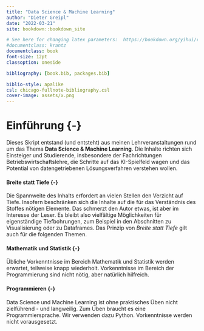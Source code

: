 ```yaml
---
title: "Data Science & Machine Learning"
author: "Dieter Greipl"
date: "2022-03-21"
site: bookdown::bookdown_site 

# See here for changing latex parameters:  https://bookdown.org/yihui/rmarkdown-cookbook/latex-variables.html 
#documentclass: krantz
documentclass: book 
font-size: 12pt
classoption: oneside

bibliography: [book.bib, packages.bib]

biblio-style: apalike
csl: chicago-fullnote-bibliography.csl 
cover-image: assets/x.png
---
```



# Einführung {-}

Dieses Skript entstand (und entsteht) aus meinen Lehrveranstaltungen rund um das Thema **Data Science & Machine Learning**. Die Inhalte richten sich Einsteiger und Studierende, insbesondere der Fachrichtungen Betriebswirtschaftslehre, die Schritte auf das KI-Spielfeld wagen und das Potential  von datengetriebenen Lösungsverfahren verstehen wollen.

#### Breite statt Tiefe {-}

Die Spannweite des Inhalts erfordert an vielen Stellen den Verzicht auf Tiefe. Insofern beschränken sich die Inhalte auf die für das Verständnis des Stoffes nötigen Elemente. Das schmerzt den Autor etwas, ist aber im Interesse der Leser. Es bleibt also vielfältige Möglichkeiten für eigenständige Tiefbohrungen, zum Beispiel in den Abschnitten zu Visualisierung oder zu Dataframes. Das Prinzip von *Breite statt Tiefe* gilt auch für die folgenden Themen.

#### Mathematik und Statistik {-}

Übliche Vorkenntnisse im Bereich Mathematik und Statistik werden erwartet, teilweise knapp wiederholt.  Vorkenntnisse im Bereich der Programmierung sind nicht nötig, aber natürlich hilfreich.

#### Programmieren {-}

Data Science und Machine Learning ist ohne praktisches Üben nicht zielführend - und langweilig. Zum Üben braucht es eine Programmiersprache. Wir verwenden dazu Python. Vorkenntnisse werden nicht vorausgesetzt. 

   

